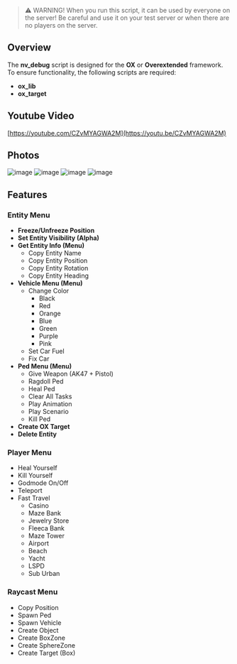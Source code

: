 > ⚠️ WARNING! When you run this script, it can be used by everyone on the server! Be careful and use it on your test server or when there are no players on the server.

## Overview
The **nv_debug** script is designed for the **OX** or **Overextended** framework. To ensure functionality, the following scripts are required:
- **ox_lib**
- **ox_target**

## Youtube Video
[https://youtube.com/CZvMYAGWA2M](https://youtu.be/CZvMYAGWA2M)

## Photos
![image](https://github.com/user-attachments/assets/f20f8098-090e-42e7-8cd0-1103d99b0fab)
![image](https://github.com/user-attachments/assets/db76bb85-1b11-4250-b751-a5c33b4bc79e)
![image](https://github.com/user-attachments/assets/b50dbc6a-166c-4b95-9dea-a277dfea2cc4)
![image](https://github.com/user-attachments/assets/60024bf5-e836-4f0e-ae6d-3fde2aa52360)

## Features

### Entity Menu
- **Freeze/Unfreeze Position**
- **Set Entity Visibility (Alpha)**
- **Get Entity Info (Menu)**
  - Copy Entity Name
  - Copy Entity Position
  - Copy Entity Rotation
  - Copy Entity Heading
- **Vehicle Menu (Menu)**
  - Change Color
    - Black
    - Red
    - Orange
    - Blue
    - Green
    - Purple
    - Pink
  - Set Car Fuel
  - Fix Car
- **Ped Menu (Menu)**
  - Give Weapon (AK47 + Pistol)
  - Ragdoll Ped
  - Heal Ped
  - Clear All Tasks
  - Play Animation
  - Play Scenario
  - Kill Ped
- **Create OX Target**
- **Delete Entity**

### Player Menu
- Heal Yourself
- Kill Yourself
- Godmode On/Off
- Teleport
- Fast Travel
  - Casino
  - Maze Bank
  - Jewelry Store
  - Fleeca Bank
  - Maze Tower
  - Airport
  - Beach
  - Yacht
  - LSPD
  - Sub Urban

### Raycast Menu
- Copy Position
- Spawn Ped
- Spawn Vehicle
- Create Object
- Create BoxZone
- Create SphereZone
- Create Target (Box)




